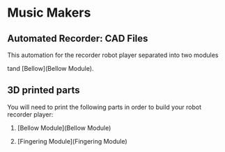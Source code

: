 # Music Makers

## Automated Recorder: CAD Files

This automation for the recorder robot player separated into two modules

tand [Bellow](Bellow Module).

## 3D printed parts

You will need to print the following parts in order to build your robot recorder player:

1) [Bellow Module](Bellow Module) 

2) [Fingering Module](Fingering Module) 
